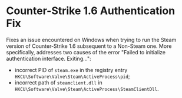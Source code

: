 # Counter-Strike 1.6 Authentication Fix

Fixes an issue encountered on Windows when trying to run the Steam version of Counter-Strike 1.6 subsequent to a Non-Steam one. More specifically, addresses two causes of the error "Failed to initialize authentication interface. Exiting...":
- incorrect PID of `steam.exe` in the registry entry `HKCU\Software\Valve\Steam\ActiveProcess\pid`;
- incorrect path of `steamclient.dll` in `HKCU\Software\Valve\Steam\ActiveProcess\SteamClientDll`.
